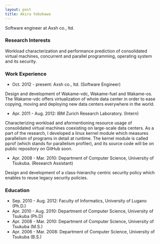```yaml
---
layout: post
title: Akira Yokokawa
---
```


Software engineer at Axsh co., ltd.

### Research Interests

Workload characterization and performance prediction of consolidated virtual machines, concurrent and parallel programming, operating system and its security.

### Work Experience

* Oct. 2012 - present: Axsh co., ltd. (Software Engineer)

Design and development of Wakame-vdc, Wakame-fuel and Wakame-os. The Wakame-vdc offers virtualization of whole data center in order to ease copying, moving and deploying new data centers everywhere in the world.

* Apr. 2011 - Aug. 2012: IBM Zurich Research Laboratory. (Intern)

Characterizing workload and aformentioning resource usage of consolidated virtual machines coexisting on large-scale data centers. As a part of the research, I developed a linux kernel module which measures parallelism of programs in detail at runtime. The kernel module is called pprof (which stands for parallelism profiler), and its source code will be on public repository on GitHub soon.

* Apr. 2008 - Mar. 2010: Department of Computer Science, University of Tsukuba. (Research Assistant)

Design and development of a class-hierarchy centric security policy which enables to reuse legacy security policies.

### Education

* Sep. 2010 - Aug. 2012: Faculty of Informatics, University of Lugano (Ph.D.)
* Apr. 2010 - Aug. 2010: Department of Computer Science, University of Tsukuba (Ph.D)
* Apr. 2008 - Mar. 2010: Department of Computer Science, University of Tsukuba (M.S.)
* Apr. 2006 - Mar. 2008: Department of Computer Science, University of Tsukuba (B.S.)

